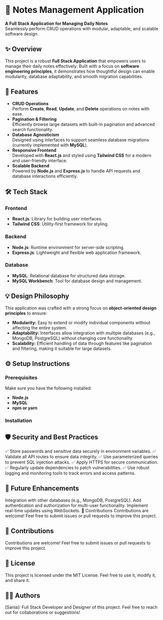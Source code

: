 # 📝 Notes Management Application  

**A Full Stack Application for Managing Daily Notes**  
Seamlessly perform CRUD operations with modular, adaptable, and scalable software design.

## ✨ Overview  
This project is a robust **Full Stack Application** that empowers users to manage their daily notes effectively. Built with a focus on **software engineering principles**, it demonstrates how thoughtful design can enable modularity, database adaptability, and smooth migration capabilities.

## 🌟 Features  
- **CRUD Operations**  
  Perform **Create**, **Read**, **Update**, and **Delete** operations on notes with ease.  
- **Pagination & Filtering**  
  Efficiently browse large datasets with built-in pagination and advanced search functionality.  
- **Database Agnosticism**  
  Designed using interfaces to support seamless database migrations (currently implemented with **MySQL**).  
- **Responsive Frontend**  
  Developed with **React.js** and styled using **Tailwind CSS** for a modern and user-friendly interface.  
- **Scalable Backend**  
  Powered by **Node.js** and **Express.js** to handle API requests and database interactions efficiently.  

## 🛠️ Tech Stack  

### Frontend  
- **React.js**: Library for building user interfaces.  
- **Tailwind CSS**: Utility-first framework for styling.  

### Backend  
- **Node.js**: Runtime environment for server-side scripting.  
- **Express.js**: Lightweight and flexible web application framework.  

### Database  
- **MySQL**: Relational database for structured data storage.  
- **MySQL Workbench**: Tool for database design and management.  

## 💡 Design Philosophy  
This application was crafted with a strong focus on **object-oriented design principles** to ensure:  
- **Modularity:** Easy to extend or modify individual components without affecting the entire system.  
- **Adaptability:** Interfaces allow integration with multiple databases (e.g., MongoDB, PostgreSQL) without changing core functionality.  
- **Scalability:** Efficient handling of data through features like pagination and filtering, making it suitable for large datasets.  

## ⚙️ Setup Instructions  

### Prerequisites  
Make sure you have the following installed:  
- **Node.js**  
- **MySQL**  
- **npm or yarn**  

### Installation  




## 🛡️ Security and Best Practices
✅ Store passwords and sensitive data securely in environment variables.
✅ Validate all API routes to ensure data integrity.
✅ Use parameterized queries to prevent SQL injection attacks.
✅ Apply HTTPS for secure communication.
✅ Regularly update dependencies to patch vulnerabilities.
✅ Use robust logging and monitoring tools to track errors and access patterns.

## 🚀 Future Enhancements
Integration with other databases (e.g., MongoDB, PostgreSQL).
Add authentication and authorization for multi-user functionality.
Implement real-time updates using WebSockets.
🙌 Contributions
Contributions are welcome! Feel free to submit issues or pull requests to improve this project.

## 🙌 Contributions
Contributions are welcome! Feel free to submit issues or pull requests to improve this project.

## 📄 License
This project is licensed under the MIT License.
Feel free to use it, modify it, and share it.

## 🧑‍💻 Authors
[Sania]: Full Stack Developer and Designer of this project.
Feel free to reach out for collaborations or suggestions!

